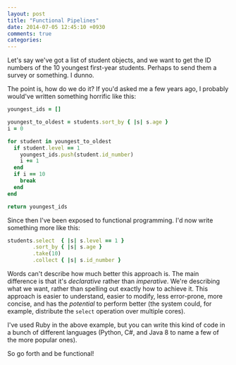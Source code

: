 ```yaml
---
layout: post
title: "Functional Pipelines"
date: 2014-07-05 12:45:10 +0930
comments: true
categories: 
---
```


Let's say we've got a list of student objects, and we want to get the ID numbers of the 10 youngest first-year students. Perhaps to send them a survey or something. I dunno.

The point is, how do we do it? If you'd asked me a few years ago, I probably would've written something horrific like this:

``` ruby
youngest_ids = []

youngest_to_oldest = students.sort_by { |s| s.age }
i = 0

for student in youngest_to_oldest
  if student.level == 1
    youngest_ids.push(student.id_number)
    i += 1
  end
  if i == 10
    break
  end
end

return youngest_ids
```

Since then I've been exposed to functional programming. I'd now write something more like this:

``` ruby
students.select  { |s| s.level == 1 }
        .sort_by { |s| s.age }
        .take(10)
        .collect { |s| s.id_number }
```

Words can't describe how much better this approach is. The main difference is that it's *declarative* rather than *imperative*. We're describing what we want, rather than spelling out exactly how to achieve it. This approach is easier to understand, easier to modify, less error-prone, more concise, and has the *potential* to perform better (the system could, for example, distribute the `select` operation over multiple cores).

I've used Ruby in the above example, but you can write this kind of code in a bunch of different languages (Python, C#, and Java 8 to name a few of the more popular ones).

So go forth and be functional!
